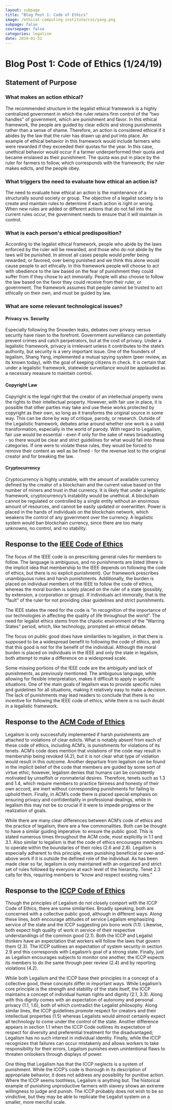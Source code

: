 ```yaml
---
layout: subpage
title: "Blog Post 1: Code of Ethics"
image: /ethical-computing-institute/css/yang.png
subpage: false
coursepage: false
categories: legalism
date: 2019-01-31
---
```

<link rel="stylesheet" href="/ethical-computing-institute/css/legalist.css">

# Blog Post 1: Code of Ethics (1/24/19)

## Statement of Purpose

### What makes an action ethical?
The recommended structure in the legalist ethical framework is a highly centralized government in which the ruler retains firm control of the “two handles” of government, which are punishment and favor. In this ethical framework, the people are guided by clear edicts and strong punishments rather than a sense of shame. Therefore, an action is considered ethical if it abides by the law that the ruler has drawn up and put into place. An example of ethical behavior in this framework would include farmers who were rewarded if they exceeded their quotas for the year. In this case, unethical behavior would occur if a farmer underperformed their quota and became enslaved as their punishment. The quota was put in place by the ruler for farmers to follow, which corresponds with the framework; the ruler makes edicts, and the people obey.

### What triggers the need to evaluate how ethical an action is?
The need to evaluate how ethical an action is the maintenance of a structurally sound society or group. The objective of a legalist society is to create and maintain rules to determine if each action is right or wrong. When new rules are added or different actions that do not fall into the current rules occur, the government needs to ensure that it will maintain in control.

### What is each person's ethical predisposition?
According to the legalist ethical framework, people who abide by the laws enforced by the ruler will be rewarded, and those who do not abide by the laws will be punished. In almost all cases people would prefer being rewarded, or favored, over being punished and we think this alone would cause people to act ethically. In this framework people will choose to act with obedience to the law based on the fear of punishment they could suffer from if they chose to act immorally. People will also choose to follow the law based on the favor they could receive from their ruler, or government. The framework assumes that people cannot be trusted to act ethically on their own, and must be guided by law.

### What are some relevant technological issues?
#### Privacy vs. Security 
Especially following the Snowden leaks, debates over privacy versus security have risen to the forefront. Government surveillance can potentially prevent crimes and catch perpetrators, but at the cost of privacy. Under a legalistic framework,  privacy is irrelevant unless it contributes to the state’s authority, but security is a very important issue. One of the founders of legalism, Shang Yang, implemented a mutual spying system (peer review, as its known today), with the goal of keeping citizens in check. It is certain that under a legalistic framework, statewide surveillance would be applauded as a necessary measure to maintain control.

#### Copyright Law
Copyright is the legal right that the creator of an intellectual property owns the rights to their intellectual property. However, with fair use in place, it is possible that other parties may take and use these works protected by copyright as their own, so long as it transforms the original source in some way. This can be done by way of critique, parody, or research. Outside of the Legalistic framework, debates arise around whether one work is a valid transformation, especially in the world of parody. With regard to Legalism, fair use would be essential - even if only for the sake of news broadcasting - so there would be clear and strict guidelines for what would fall into these categories. If one were to violate these rules, they would be forced to remove their content as well as be fined - for the revenue lost to the original creator and for breaking the law.

#### Cryptocurrency
Cryptocurrency is highly unstable, with the amount of available currency defined by the creator of a blockchain and the current value based on the number of miners and trust in that currency. It is likely that under a legalistic framework, cryptocurrency’s instability would be unethical. A blockchain cannot be regulated or controlled by a single entity without an enormous amount of resources, and cannot be easily updated or overwritten. Power is placed in the hands of individuals on the blockchain network, which weakens the control of any government over the currency. A legalistic system would ban blockchain currency, since there are too many unknowns, no control, and no stability.


## Response to the [IEEE Code of Ethics](https://www.ieee.org/about/corporate/governance/p7-8.html "IEEE Code of Ethics")
The focus of the IEEE code is on prescribing general rules for members to follow. The language is ambiguous, and no punishments are listed (there is the implicit idea that membership to the IEEE depends on following the code of ethics, but there is no explicit punishment). Our framework prescribes unambiguous rules and harsh punishments. Additionally, the burden is placed on individual members of the IEEE to follow the code of ethics, whereas the moral burden is solely placed on the ruler of a state (possibly, by extension, a corporation or group). If individuals act immorally, that is the “fault” of the ruler for not providing clear guidelines and strict punishments.

The IEEE states the need for the code is “in recognition of the importance of our technologies in affecting the quality of life throughout the world”. The need for legalist ethics stems from the chaotic environment of the “Warring States” period, which, like technology, prompted an ethical debate.

The focus on public good does have similarities to legalism, in that there is supposed to be a widespread benefit to following the code of ethics, and that this good is not for the benefit of the individual. Although the moral burden is placed on individuals in the IEEE and only the state in legalism, both attempt to make a difference on a widespread scale.

Some missing portions of the IEEE code are the ambiguity and lack of punishments, as previously mentioned. The ambiguous language, while allowing for flexible interpretation, makes it difficult to apply in specific situations. One of the main goals of legalism was to provide specific rules and guidelines for all situations, making it relatively easy to make a decision. The lack of punishments may lead readers to conclude that there is no incentive for following the IEEE code of ethics, while there is no such doubt in a legalistic framework.

## Response to the [ACM Code of Ethics](https://ethics.acm.org/code-of-ethics/ "ACM Code of Ethics")
Legalism is only successfully implemented if harsh punishments are attached to violations of clear edicts. What is notably absent from each of these code of ethics, including ACM’s, is punishments for violations of its tenets. ACM’s code does mention that violations of the code may result in membership being revoked (4.2), but it is not clear what type of violation would result in this outcome. Another departure from legalism can be found in the implicit belief of the code that members are guided by some sort of virtue ethic; however, legalism denies that humans can be consistently motivated by unselfish or nonmaterial desires. Therefore, tenets such as 1.3 and 1.4, which require members to practice fairness and honesty of their own accord, are inert without corresponding punishments for failing to uphold them. Finally, in ACM’s code there is placed special emphasis on ensuring privacy and confidentiality in professional dealings, while in legalism this may not be so crucial if it were to impede progress or the realization of goals.   

While there are many clear differences between ACM’s code of ethics and the practice of legalism, there are a few commonalities. Both can be thought to have a similar guiding imperative: to ensure the public good. This is stated numerous times throughout the ACM code, most explicitly in 1.1 and 3.1. Also similar to legalism is that the code of ethics encourages members to operate within the boundaries of their roles (2.6 and 2.8). Legalism is especially adherent to this principle, even punishing beneficial or over-and-above work if it is outside the defined role of the individual. As has been made clear so far, legalism is only maintained with an organized and strict set of rules followed by everyone at each level of the hierarchy. Tenet 2.3 calls for this, requiring members to “know and respect existing rules.”  


## Response to the [ICCP Code of Ethics](https://www.iccp.org/code-of-ethics.html "ICCP Code of Ethics")
Though the principles of Legalism do not closely comport with the ICCP Code of Ethics, there are some similarities. Broadly speaking, both are concerned with a collective public good, although in different ways. Along these lines, both encourage attitudes of service Legalism emphasizing service of the state and the ICCP suggesting pro bono work (1.1). Likewise, both expect high quality of work in service of their respective understandings of the common good (2.1). Both the ICCP and Legalist thinkers have an expectation that workers will follow the laws that govern them (2.3). The ICCP outlines an expectation of system security in section 2.9 and this corresponds with Legalism’s goal of a strong state. Finally, just as Legalism encourages subjects to monitor one another, the ICCP expects its members to do the same through peer review (2.4) and by reporting violations (4.2).

While both Legalism and the ICCP base their principles in a concept of a collective good, these concepts differ in important ways. While Legalism’s core principle is the strength and stability of the state itself, the ICCP maintains a concept of individual human rights and dignity (2.1, 3.3). Along with this dignity comes with an expectation of autonomy and personal privacy (1.1, 1.6), both of which contradict the Legalist philosophy. Along similar lines, the ICCP guidelines promote respect for creators and their intellectual properties (1.5) whereas Legalists would almost certainly expect all technology to come under the control of the state. Another difference appears in section 1.1 when the ICCP Code outlines its expectation of respect for diversity and preferential treatment for the disadvantaged; Legalism has no such interest in individual identity. Finally, while the ICCP recognizes that failures can occur mistakenly and allows workers to take responsibility for their errors, Legalism punishes even unintentional flaws to threaten onlookers through displays of power.

One thing that Legalism has that the ICCP neglects is a system of punishment. While the ICCP’s code is thorough in its description of appropriate behavior, it does not address any possibility for punitive action. Where the ICCP seems toothless, Legalism is anything but. The historical example of punishing unproductive farmers with slavery shows an extreme willingness to judge and punish. The ICCP probably does not wish to be so vindictive, but they may be able to replicate the Legalist system on a smaller, more merciful scale.
